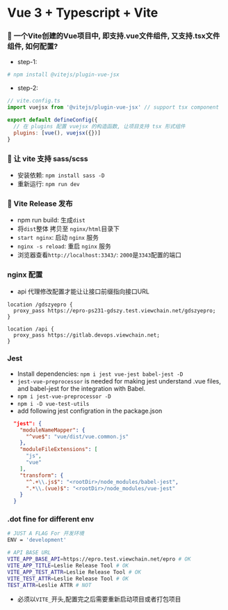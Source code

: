 # Vue 3 + Typescript + Vite

### 🚀 一个Vite创建的Vue项目中, 即支持.vue文件组件, 又支持.tsx文件组件, 如何配置?
- step-1: 
```bash
# npm install @vitejs/plugin-vue-jsx
```
- step-2: 
```js
// vite.config.ts
import vuejsx from '@vitejs/plugin-vue-jsx' // support tsx component

export default defineConfig({
  // 在 plugins 配置 vuejsx 的构造函数, 让项目支持 tsx 形式组件
  plugins: [vue(), vuejsx({})] 
}
```
### 🚀 让 vite 支持 sass/scss
- 安装依赖: `npm install sass -D`
- 重新运行: `npm run dev`

### 🚀 Vite Release 发布
- npm run build: 生成`dist`
- 将`dist`整体 拷贝至 `nginx/html`目录下
- `start nginx`: 启动 `nginx` 服务
- `nginx -s reload`: 重启 `nginx` 服务
- 浏览器查看`http://localhost:3343/`: `2000`是`3343`配置的端口


### nginx 配置
- api 代理修改配置才能让让接口前缀指向接口URL
```nginx
location /gdszyepro {
  proxy_pass https://epro-ps231-gdszy.test.viewchain.net/gdszyepro;
}

location /api {
  proxy_pass https://gitlab.devops.viewchain.net;
}

```

### Jest
- Install dependencies: `npm i jest vue-jest babel-jest -D`
- `jest-vue-preprocessor` is needed for making jest understand .vue files, and babel-jest for the integration with Babel.
- `npm i jest-vue-preprocessor -D`
- `npm i -D vue-test-utils`
- add following jest configration in the package.json
```json
  "jest": {
    "moduleNameMapper": {
      "^vue$": "vue/dist/vue.common.js"
    },
    "moduleFileExtensions": [
      "js",
      "vue"
    ],
    "transform": {
      "^.+\\.js$": "<rootDir>/node_modules/babel-jest",
      ".*\\.(vue)$": "<rootDir>/node_modules/vue-jest"
    }
  }
```

### .dot fine for different env
```bash
# JUST A FLAG For 开发环境
ENV = 'development'

# API BASE URL
VITE_APP_BASE_API=https://epro.test.viewchain.net/epro # OK
VITE_APP_TITLE=Leslie Release Tool # OK
VITE_APP_TEST_ATTR=Leslie Release Tool # OK
VITE_TEST_ATTR=Leslie Release Tool # OK
TEST_ATTR=Leslie ATTR # NOT
```
- 必须以`VITE_`开头,配置完之后需要重新启动项目或者打包项目